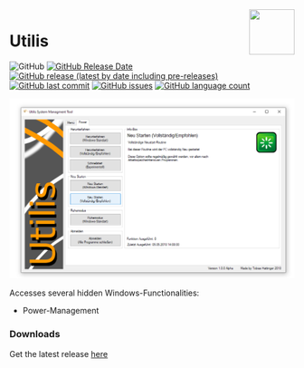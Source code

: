 <img align="right" width="80" height="80" src="https://github.com/TobiHatti/Utilis/blob/master/UtilisLogo2.png">

# Utilis

![GitHub](https://img.shields.io/github/license/TobiHatti/Utilis)
[![GitHub Release Date](https://img.shields.io/github/release-date/TobiHatti/Utilis)](https://github.com/TobiHatti/Utilis/releases)
[![GitHub release (latest by date including pre-releases)](https://img.shields.io/github/v/release/TobiHatti/Utilis?include_prereleases)](https://github.com/TobiHatti/Utilis/releases)
[![GitHub last commit](https://img.shields.io/github/last-commit/TobiHatti/Utilis)](https://github.com/TobiHatti/Utilis/commits/master)
[![GitHub issues](https://img.shields.io/github/issues-raw/TobiHatti/Utilis)](https://github.com/TobiHatti/Utilis/issues)
[![GitHub language count](https://img.shields.io/github/languages/count/TobiHatti/Utilis)](https://github.com/TobiHatti/Utilis)

![image](https://github.com/TobiHatti/Utilis/blob/master/Utilis_sample.png)

Accesses several hidden Windows-Functionalities:
- Power-Management


### Downloads
Get the latest release [here](https://github.com/TobiHatti/Utilis/releases)
